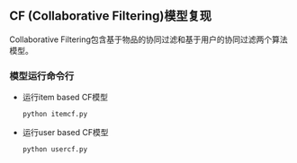 ## CF (Collaborative Filtering)模型复现

Collaborative Filtering包含基于物品的协同过滤和基于用户的协同过滤两个算法模型。

### 模型运行命令行

- 运行item based CF模型

  ```python
  python itemcf.py
  ```
- 运行user based CF模型

  ```python
  python usercf.py
  ```

